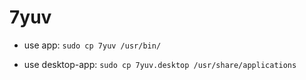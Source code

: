 # 7yuv

- use app: `sudo cp 7yuv /usr/bin/`

- use desktop-app: `sudo cp 7yuv.desktop /usr/share/applications`
